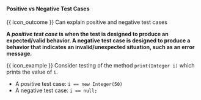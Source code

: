 <div id="title">

#### Positive vs Negative Test Cases

</div>

<span id="prereqs"></span>

<span id="outcomes">{{ icon_outcome }} Can explain positive and negative test cases</span>

<div id="body">

**A _positive test case_ is when the test is designed to produce an expected/valid behavior. A negative test case is designed to produce a behavior that indicates an invalid/unexpected situation, such as an error message.**

<tip-box>

{{ icon_example }} Consider testing of the method `print(Integer i)` which prints the value of `i`.

* A positive test case: `i == new Integer(50)`
* A negative test case: `i == null;`

</tip-box>

</div>

<div id="extras">
</div>